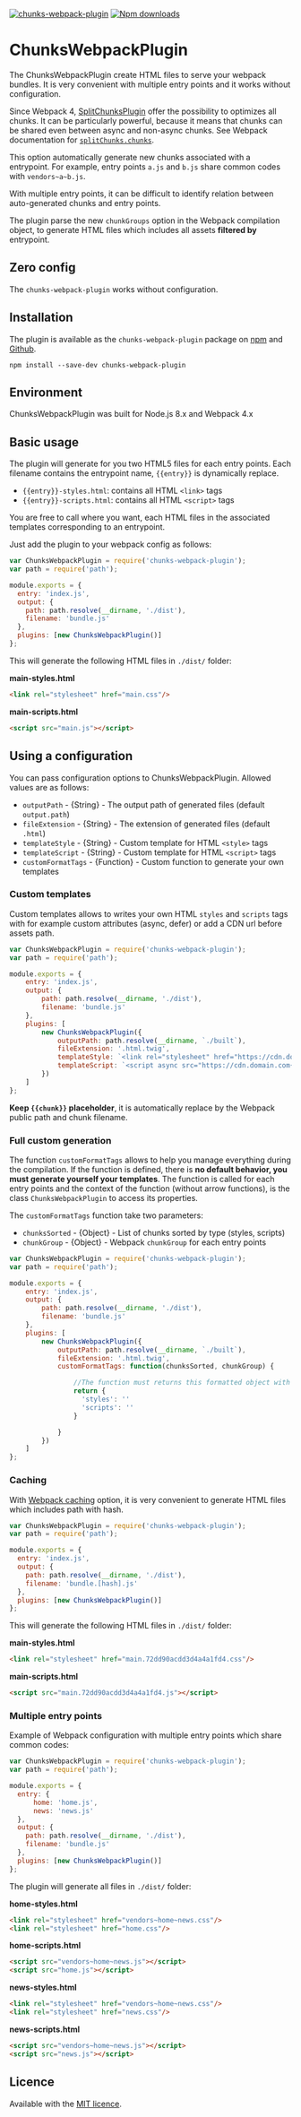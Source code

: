 [![chunks-webpack-plugin](https://img.shields.io/badge/chunks--webpack--plugin-v2.0.2-1a6bac.svg?style=flat-square)](https://github.com/yoriiis/chunks-webpack-plugin)
[![Npm downloads](https://img.shields.io/npm/dm/chunks-webpack-plugin?color=1a6bac&label=npm%20downloads&style=flat-square)](https://npmjs.com/package/chunks-webpack-plugin)

# ChunksWebpackPlugin

The ChunksWebpackPlugin create HTML files to serve your webpack bundles. It is very convenient with multiple entry points and it works without configuration.

Since Webpack 4, <a href="https://webpack.js.org/plugins/split-chunks-plugin" title="SplitChunksPlugin" target="_blank">SplitChunksPlugin</a> offer the possibility to optimizes all chunks. It can be particularly powerful, because it means that chunks can be shared even between async and non-async chunks. See Webpack documentation for <a href="https://webpack.js.org/plugins/split-chunks-plugin/#splitchunkschunks" title="splitChunks.chunks" target="_blank">`splitChunks.chunks`</a>.

This option automatically generate new chunks associated with a entrypoint. For example, entry points `a.js` and `b.js` share common codes with `vendors~a~b.js`.

With multiple entry points, it can be difficult to identify relation between auto-generated chunks and entry points.

The plugin parse the new `chunkGroups` option in the Webpack compilation object, to generate HTML files which includes all assets **filtered by** entrypoint.

## Zero config

The `chunks-webpack-plugin` works without configuration.

## Installation

The plugin is available as the `chunks-webpack-plugin` package on <a href="https://www.npmjs.com/package/chunks-webpack-plugin" title="ChunksWebpackPlugin on npm" target="_blank">npm</a> and <a href="https://github.com/yoriiis/chunks-webpack-plugin" title="ChunksWebpackPlugin on Github" target="_blank">Github</a>.

```
npm install --save-dev chunks-webpack-plugin
```

## Environment

ChunksWebpackPlugin was built for Node.js 8.x and Webpack 4.x

## Basic usage

The plugin will generate for you two HTML5 files for each entry points. Each filename contains the entrypoint name, `{{entry}}` is dynamically replace.

* `{{entry}}-styles.html`: contains all HTML `<link>` tags
* `{{entry}}-scripts.html`: contains all HTML `<script>` tags

You are free to call where you want, each HTML files in the associated templates corresponding to an entrypoint.

Just add the plugin to your webpack config as follows:

```javascript
var ChunksWebpackPlugin = require('chunks-webpack-plugin');
var path = require('path');

module.exports = {
  entry: 'index.js',
  output: {
    path: path.resolve(__dirname, './dist'),
    filename: 'bundle.js'
  },
  plugins: [new ChunksWebpackPlugin()]
};
```

This will generate the following HTML files in `./dist/` folder:

**main-styles.html**
```html
<link rel="stylesheet" href="main.css"/>
```

**main-scripts.html**
```html
<script src="main.js"></script>
```

## Using a configuration

You can pass configuration options to ChunksWebpackPlugin. Allowed values are as follows:

* `outputPath` - {String} - The output path of generated files (default `output.path`)
* `fileExtension` - {String} - The extension of generated files (default `.html`)
* `templateStyle` - {String} - Custom template for HTML `<style>` tags
* `templateScript` - {String} - Custom template for HTML `<script>` tags
* `customFormatTags` - {Function} - Custom function to generate your own templates

### Custom templates

Custom templates allows to writes your own HTML `styles` and `scripts` tags with for example custom attributes (async, defer) or add a CDN url before assets path.

```javascript
var ChunksWebpackPlugin = require('chunks-webpack-plugin');
var path = require('path');

module.exports = {
    entry: 'index.js',
    output: {
        path: path.resolve(__dirname, './dist'),
        filename: 'bundle.js'
    },
    plugins: [
        new ChunksWebpackPlugin({
            outputPath: path.resolve(__dirname, `./built`),
            fileExtension: '.html.twig',
            templateStyle: `<link rel="stylesheet" href="https://cdn.domain.com{{chunk}}" />`,
            templateScript: `<script async src="https://cdn.domain.com{{chunk}}"></script>`
        })
    ]
};
```

**Keep `{{chunk}}` placeholder**, it is automatically replace by the Webpack public path and chunk filename.

### Full custom generation

The function `customFormatTags` allows to help you manage everything during the compilation. If the function is defined, there is **no default behavior, you must generate yourself your templates**. The function is called for each entry points and the context of the function (without arrow functions), is the class `ChunksWebpackPlugin` to access its properties.

The `customFormatTags` function take two parameters:
* `chunksSorted` - {Object} - List of chunks sorted by type (styles, scripts)
* `chunkGroup` - {Object} - Webpack `chunkGroup` for each entry points

```javascript
var ChunksWebpackPlugin = require('chunks-webpack-plugin');
var path = require('path');

module.exports = {
    entry: 'index.js',
    output: {
        path: path.resolve(__dirname, './dist'),
        filename: 'bundle.js'
    },
    plugins: [
        new ChunksWebpackPlugin({
            outputPath: path.resolve(__dirname, `./built`),
            fileExtension: '.html.twig',
            customFormatTags: function(chunksSorted, chunkGroup) {

                //The function must returns this formatted object with your styles and scripts HTML
                return {
                  'styles': ''
                  'scripts': ''
                }

            }
        })
    ]
};
```

### Caching

With <a href="https://webpack.js.org/guides/caching" title="Webpack caching" target="">Webpack caching</a> option, it is very convenient to generate HTML files which includes path with hash.

```javascript
var ChunksWebpackPlugin = require('chunks-webpack-plugin');
var path = require('path');

module.exports = {
  entry: 'index.js',
  output: {
    path: path.resolve(__dirname, './dist'),
    filename: 'bundle.[hash].js'
  },
  plugins: [new ChunksWebpackPlugin()]
};
```

This will generate the following HTML files in `./dist/` folder:

**main-styles.html**
```html
<link rel="stylesheet" href="main.72dd90acdd3d4a4a1fd4.css"/>
```

**main-scripts.html**
```html
<script src="main.72dd90acdd3d4a4a1fd4.js"></script>
```

### Multiple entry points

Example of Webpack configuration with multiple entry points which share common codes:

```javascript
var ChunksWebpackPlugin = require('chunks-webpack-plugin');
var path = require('path');

module.exports = {
  entry: {
      home: 'home.js',
      news: 'news.js'
  },
  output: {
    path: path.resolve(__dirname, './dist'),
    filename: 'bundle.js'
  },
  plugins: [new ChunksWebpackPlugin()]
};
```

The plugin will generate all files in `./dist/` folder:

**home-styles.html**
```html
<link rel="stylesheet" href="vendors~home~news.css"/>
<link rel="stylesheet" href="home.css"/>
```

**home-scripts.html**
```html
<script src="vendors~home~news.js"></script>
<script src="home.js"></script>
```

**news-styles.html**
```html
<link rel="stylesheet" href="vendors~home~news.css"/>
<link rel="stylesheet" href="news.css"/>
```

**news-scripts.html**
```html
<script src="vendors~home~news.js"></script>
<script src="news.js"></script>
```

## Licence

Available with the <a href="https://github.com/yoriiis/chunks-webpack-plugin/blob/master/LICENSE" title="MIT licence" target="_blank">MIT licence</a>.
